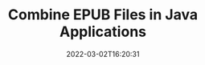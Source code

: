 ---
############################# Static ############################
layout: "auto-gen"
date: 2022-03-02T16:20:31
draft: false

############################# Head ############################
head_title: "Combine EPUB Files via Java & J2SE Documents Merger API"
head_description: "Combine multiple EPUB files in Java using documents merger API with all data, style and formatting as the source documents."

############################# Header ############################
title: "Combine EPUB Files in Java Applications"
description: "Combine multiple EPUB files into a single file using Java documents merger API. Combine selected pages or page ranges from various source documents into a single resultant document with all data, style and formatting as the source documents."
bg_image: "https://cms.admin.containerize.com/templates/aspose/App_Themes/V3/images/bg/header1.png"
bg_overlay: false
button:
    enable: true
    icon: "fas fa-arrow-down"
    label: "Download Free Trial"
    link: "https://downloads.groupdocs.com/merger/java"

############################# SubMenu ############################
submenu:
    enable: true

    left:
        img_alt: "GroupDocs.Merger for Java"
        image: "https://cms.admin.containerize.com/templates/groupdocs/images/product-logos/90x90-noborder/groupdocs-merger-java.png"
        product: "GroupDocs.Merger"
        platform: "Java"

    middle:
        button:

            # button loop
            - link: "https://apireference.groupdocs.com/merger/java"
              text: "API Reference"

            # button loop
            - link: "https://github.com/groupdocs-merger"
              text: "Code Examples"

            # button loop
            - link: "https://products.groupdocs.app/merger/family"
              text: "Live Demos"

            # button loop
            - link: "https://purchase.groupdocs.com/pricing/merger/java"
              text: "Pricing"

    right:
        link_download: "https://downloads.groupdocs.com/merger"
        link_learn: "https://docs.groupdocs.com/merger/java"
        link_buy: "https://purchase.groupdocs.com"

############################# About ############################
about:
    enable: true
    title: "About GroupDocs.Merger for Java API"
    content: |
        [GroupDocs.Merger for Java](https://products.groupdocs.com/merger/java) library offers a simple solution to safely merge, combine, join & split between a wide range of document formats including PDF, Microsoft Office (Word, Excel, PowerPoint, OneNote), OpenDocument, HTML, images and many others within Java & J2SE applications. By adding just a few lines of the code, perform several document operations such as move, remove, rotate, swap, extract or change the orientation of pages within the documents. The documents merging API also supports previewing document pages as an image to analyse the document structure, formatting and content on the page.
        
        GroupDocs.Merger APIs are well supported on all major operating systems and Java versions including J2SE 7.0 (1.7), J2SE 8.0 (1.8) and Java 10.

############################# Steps ############################
steps:
    enable: true
    title_left: "Combine Multiple EPUB Files in Java"
    content_left: |
        [GroupDocs.Merger](https://products.groupdocs.com/merger/java/) makes it easy for Java developers to combine multiple EPUB files by implementing a few easy steps.

        *   Create an instance of <mark>**Merger**</mark> class and pass source document path as a constructor parameter.
        *   Call <mark>**Join**</mark> method of <mark>**Merger**</mark> class instance and pass second source document path.
        *   Call <mark>**Save**</mark> method of <mark>**Merger**</mark> class instance to save the merged document.
        
    title_right: "System Requirements"
    content_right: |
        GroupDocs.Merger for Java APIs are supported on all major platforms and operating systems. Before executing the code below, please make sure that you have the following prerequisites installed on your system.

        *   Operating Systems: Microsoft Windows, Linux, MacOS
        *   Development Environments: NetBeans, IntelliJ IDEA, Eclipse
        *   Frameworks: Java 7 (1.7) and above
        *   Download the latest version of GroupDocs.Merger for Java from [Maven](https://repository.groupdocs.com/webapp/#/artifacts/browse/tree/General/repo/com/groupdocs/groupdocs-merger)
        
    code: |
        ```java
        // Combine EPUB files using GroupDocs.Merger for Java API
        // Instantiate Merger with input EPUB document
        Merger merger = new Merger("input_1.epub");
        
        // Call Join method of Merger class instance and pass second source document path
        merger.join("input_2.epub");
            
        // Call Save method of Merger class instance to save merged document
        merger.save("merged-file.epub");        
        ```        

############################# Demos ############################
demos:
    enable: true
    title: "Live Demos - Online App to Combine Documents"
    content: |
        Combine more than one EPUB files right now by visiting [GroupDocs.Merger Live Demos](https://products.groupdocs.app/merger/family) website.  
        The live demo has the following benefits
        
############################# About Formats ############################
about_formats:
    enable: true
    format:
        # format loop
        - icon: "far fa-file-EPUB"
          title: "About EPUB File Format"
          content: |
            Files with .EPUB extension are an e-book file format that provide a standard digital publication format for publishers and consumers. The format has been so common by now that it is supported by many e-readers and software applications. For example, on Mac OS, the pre-installed Books software provides the support for opening such files. In addition, there are a lot of compatible software available for smartphones, tablets and computers.

          link: "https://docs.fileformat.com/ebook/epub/"

############################# More Formats ############################
more_formats:
    enable: true
    title: "Merging Other Document Formats"
    content: |
        Java documents merger API for file formats and images. Combine together some of the popular document formats as stated below.
    format: 
        # format loop
        - name: "Combine BMP Files in Java"
          link: "https://products.groupdocs.com/merger/java/combine/bmp/"
          description: "Bitmap File Format"

        # format loop
        - name: "Combine CSV Files in Java"
          link: "https://products.groupdocs.com/merger/java/combine/csv/"
          description: "Comma Separated Values File"

        # format loop
        - name: "Combine DOC Files in Java"
          link: "https://products.groupdocs.com/merger/java/combine/doc/"
          description: "Microsoft Word Document"

        # format loop
        - name: "Combine DOCM Files in Java"
          link: "https://products.groupdocs.com/merger/java/combine/docm/"
          description: "Microsoft Word Macro-Enabled Document"

        # format loop
        - name: "Combine DOCX Files in Java"
          link: "https://products.groupdocs.com/merger/java/combine/docx/"
          description: "Microsoft Word Open XML Document"

        # format loop
        - name: "Combine DOT Files in Java"
          link: "https://products.groupdocs.com/merger/java/combine/dot/"
          description: "Microsoft Word Document Template"

        # format loop
        - name: "Combine DOTM Files in Java"
          link: "https://products.groupdocs.com/merger/java/combine/dotm/"
          description: "Microsoft Word Macro-Enabled Template"

        # format loop
        - name: "Combine DOTX Files in Java"
          link: "https://products.groupdocs.com/merger/java/combine/dotx/"
          description: "Word Open XML Document Template"

        # format loop
        - name: "Combine HTML Files in Java"
          link: "https://products.groupdocs.com/merger/java/combine/html/"
          description: "Hyper Text Markup Language"

        # format loop
        - name: "Combine MHT Files in Java"
          link: "https://products.groupdocs.com/merger/java/combine/mht/"
          description: "MIME Encapsulation of Aggregate HTML"

        # format loop
        - name: "Combine MHTML Files in Java"
          link: "https://products.groupdocs.com/merger/java/combine/mhtml/"
          description: "MIME Encapsulation of Aggregate HTML"

        # format loop
        - name: "Combine ODP Files in Java"
          link: "https://products.groupdocs.com/merger/java/combine/odp/"
          description: "OpenDocument Presentation File Format"

        # format loop
        - name: "Combine ODS Files in Java"
          link: "https://products.groupdocs.com/merger/java/combine/ods/"
          description: "Open Document Spreadsheet"

        # format loop
        - name: "Combine ODT Files in Java"
          link: "https://products.groupdocs.com/merger/java/combine/odt/"
          description: "Open Document Text"

        # format loop
        - name: "Combine OTP Files in Java"
          link: "https://products.groupdocs.com/merger/java/combine/otp/"
          description: "Origin Graph Template"

        # format loop
        - name: "Combine OTT Files in Java"
          link: "https://products.groupdocs.com/merger/java/combine/ott/"
          description: "Open Document Template"

        # format loop
        - name: "Combine PDF Files in Java"
          link: "https://products.groupdocs.com/merger/java/combine/pdf/"
          description: "Portable Document"

        # format loop
        - name: "Combine PNG Files in Java"
          link: "https://products.groupdocs.com/merger/java/combine/png/"
          description: "Portable Network Graphic"

        # format loop
        - name: "Combine POTM Files in Java"
          link: "https://products.groupdocs.com/merger/java/combine/potm/"
          description: "Microsoft PowerPoint Template"

        # format loop
        - name: "Combine POTX Files in Java"
          link: "https://products.groupdocs.com/merger/java/combine/potx/"
          description: "Microsoft PowerPoint Open XML Template"

        # format loop
        - name: "Combine PPS Files in Java"
          link: "https://products.groupdocs.com/merger/java/combine/pps/"
          description: "Microsoft PowerPoint Slide Show"

        # format loop
        - name: "Combine PPSM Files in Java"
          link: "https://products.groupdocs.com/merger/java/combine/ppsm/"
          description: "Microsoft PowerPoint Slide Show"

        # format loop
        - name: "Combine PPSX Files in Java"
          link: "https://products.groupdocs.com/merger/java/combine/ppsx/"
          description: "PowerPoint Open XML Slide Show"

        # format loop
        - name: "Combine PPT Files in Java"
          link: "https://products.groupdocs.com/merger/java/combine/ppt/"
          description: "PowerPoint Presentation"

        # format loop
        - name: "Combine PPTM Files in Java"
          link: "https://products.groupdocs.com/merger/java/combine/pptm/"
          description: "Microsoft PowerPoint Presentation"

        # format loop
        - name: "Combine PPTX Files in Java"
          link: "https://products.groupdocs.com/merger/java/combine/pptx/"
          description: "PowerPoint Open XML Presentation"

        # format loop
        - name: "Combine PS Files in Java"
          link: "https://products.groupdocs.com/merger/java/combine/ps/"
          description: "PostScript (PS)"

        # format loop
        - name: "Combine RTF Files in Java"
          link: "https://products.groupdocs.com/merger/java/combine/rtf/"
          description: "Rich Text File Format"

        # format loop
        - name: "Combine TEX Files in Java"
          link: "https://products.groupdocs.com/merger/java/combine/tex/"
          description: "LaTeX Source Document"

        # format loop
        - name: "Combine TIF Files in Java"
          link: "https://products.groupdocs.com/merger/java/combine/tif/"
          description: "Tagged Image File Format"

        # format loop
        - name: "Combine TIFF Files in Java"
          link: "https://products.groupdocs.com/merger/java/combine/tiff/"
          description: "Tagged Image File Format"

        # format loop
        - name: "Combine TSV Files in Java"
          link: "https://products.groupdocs.com/merger/java/combine/tsv/"
          description: "Tab Separated Values File"

        # format loop
        - name: "Combine TXT Files in Java"
          link: "https://products.groupdocs.com/merger/java/combine/txt/"
          description: "Plain Text File Format"

        # format loop
        - name: "Combine VDX Files in Java"
          link: "https://products.groupdocs.com/merger/java/combine/vdx/"
          description: "Microsoft Visio XML Drawing File Format"

        # format loop
        - name: "Combine VSDM Files in Java"
          link: "https://products.groupdocs.com/merger/java/combine/vsdm/"
          description: "Visio Macro-Enabled Drawing"

        # format loop
        - name: "Combine VSDX Files in Java"
          link: "https://products.groupdocs.com/merger/java/combine/vsdx/"
          description: "Microsoft Visio File Format"

        # format loop
        - name: "Combine VSSM Files in Java"
          link: "https://products.groupdocs.com/merger/java/combine/vssm/"
          description: "Microsoft Visio Macro Enabled File Format"

        # format loop
        - name: "Combine VSSX Files in Java"
          link: "https://products.groupdocs.com/merger/java/combine/vssx/"
          description: "Visio Stencil File Format"

        # format loop
        - name: "Combine VSTM Files in Java"
          link: "https://products.groupdocs.com/merger/java/combine/vstm/"
          description: "Visio Macro-Enabled Drawing Template"

        # format loop
        - name: "Combine VSTX Files in Java"
          link: "https://products.groupdocs.com/merger/java/combine/vstx/"
          description: "Microsoft Visio File Format"

        # format loop
        - name: "Combine VSX Files in Java"
          link: "https://products.groupdocs.com/merger/java/combine/vsx/"
          description: "Vector Scalar Extension"

        # format loop
        - name: "Combine VTX Files in Java"
          link: "https://products.groupdocs.com/merger/java/combine/vtx/"
          description: "Microsoft Visio Drawing Template"

        # format loop
        - name: "Combine XLAM Files in Java"
          link: "https://products.groupdocs.com/merger/java/combine/xlam/"
          description: "Microsoft Excel Macro-Enabled Add-In"

        # format loop
        - name: "Combine XLS Files in Java"
          link: "https://products.groupdocs.com/merger/java/combine/xls/"
          description: "Microsoft Excel Binary File Format"

        # format loop
        - name: "Combine XLSB Files in Java"
          link: "https://products.groupdocs.com/merger/java/combine/xlsb/"
          description: "Microsoft Excel Binary Spreadsheet File"

        # format loop
        - name: "Combine XLSM Files in Java"
          link: "https://products.groupdocs.com/merger/java/combine/xlsm/"
          description: "Microsoft Excel Macro-Enabled Spreadsheet"

        # format loop
        - name: "Combine XLSX Files in Java"
          link: "https://products.groupdocs.com/merger/java/combine/xlsx/"
          description: "Microsoft Excel Open XML Spreadsheet"

        # format loop
        - name: "Combine XLT Files in Java"
          link: "https://products.groupdocs.com/merger/java/combine/xlt/"
          description: "Microsoft Excel Template"

        # format loop
        - name: "Combine XLTM Files in Java"
          link: "https://products.groupdocs.com/merger/java/combine/xltm/"
          description: "Microsoft Excel Macro-Enabled Template"

        # format loop
        - name: "Combine XLTX Files in Java"
          link: "https://products.groupdocs.com/merger/java/combine/xltx/"
          description: "Microsoft Excel Open XML Template"

        # format loop
        - name: "Combine XPS Files in Java"
          link: "https://products.groupdocs.com/merger/java/combine/xps/"
          description: "Open XML Paper Specification"



############################# Back to top ###############################
back_to_top:
    enable: true
---